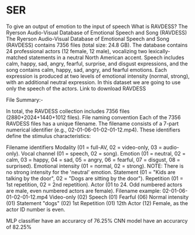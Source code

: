 # SER
To give an output of emotion to the input of speech
What is RAVDESS?
The Ryerson Audio-Visual Database of Emotional Speech and Song (RAVDESS)
The Ryerson Audio-Visual Database of Emotional Speech and Song (RAVDESS) contains 7356 files (total size: 24.8 GB). 
The database contains 24 professional actors (12 female, 12 male), vocalizing two lexically-matched statements in a neutral North American accent. 
Speech includes calm, happy, sad, angry, fearful, surprise, and disgust expressions, and the song contains calm, happy, sad, angry, and fearful emotions.
Each expression is produced at two levels of emotional intensity (normal, strong), with an additional neutral expression.
In this dataset we are going to use only the speech of the actors.
Link to download RAVDESS
 
 
File Summary:-
 
In total, the RAVDESS collection includes 7356 files (2880+2024+1440+1012 files).
File naming convention
Each of the 7356 RAVDESS files has a unique filename. The filename consists of a 7-part numerical identifier (e.g., 02-01-06-01-02-01-12.mp4). These identifiers define the stimulus characteristics: 
 
Filename identifiers 
Modality (01 = full-AV, 02 = video-only, 03 = audio-only).
Vocal channel (01 = speech, 02 = song).
Emotion (01 = neutral, 02 = calm, 03 = happy, 04 = sad, 05 = angry, 06 = fearful, 07 = disgust, 08 = surprised).
Emotional intensity (01 = normal, 02 = strong). NOTE: There is no strong intensity for the 'neutral' emotion.
Statement (01 = "Kids are talking by the door", 02 = "Dogs are sitting by the door").
Repetition (01 = 1st repetition, 02 = 2nd repetition).
Actor (01 to 24. Odd numbered actors are male, even numbered actors are female).
Filename example: 02-01-06-01-02-01-12.mp4 
Video-only (02)
Speech (01)
Fearful (06)
Normal intensity (01)
Statement "dogs" (02)
1st Repetition (01)
12th Actor (12)
Female, as the actor ID number is even.


MLP classifier have an accurarcy of 76.25%
CNN model have an  accurarcy of 82.25%
